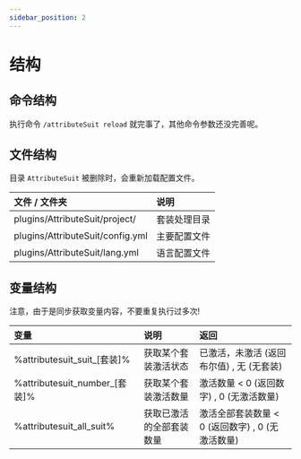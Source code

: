 ```yaml
---
sidebar_position: 2
---
```


# 结构

## 命令结构

执行命令 `/attributeSuit reload` 就完事了，其他命令参数还没完善呢。  

## 文件结构

目录 `AttributeSuit` 被删除时，会重新加载配置文件。  

|  文件 / 文件夹   | 说明  |
| :--------- | :--------- |
| plugins/AttributeSuit/project/  | 套装处理目录  |
| plugins/AttributeSuit/config.yml | 主要配置文件  |
| plugins/AttributeSuit/lang.yml  | 语言配置文件  |

## 变量结构

注意，由于是同步获取变量内容，不要重复执行过多次!  

|  变量  |  说明  |  返回  |
| :--------- | :--------- | :--------- |
| %attributesuit_suit_[套装]%   | 获取某个套装激活状态 | 已激活，未激活 (返回布尔值) , 无 (无套装) |
| %attributesuit_number_[套装]%   | 获取某个套装激活数量 | 激活数量 < 0 (返回数字) ,  0 (无激活数量) |
| %attributesuit_all_suit%   | 获取已激活的全部套装数量 | 激活全部套装数量 < 0 (返回数字) ,  0 (无激活数量) |


